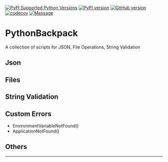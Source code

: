 [![PyPI Supported Python Versions](https://img.shields.io/pypi/pyversions/python-backpack.svg?style=flat-square&logo=appveyor)](https://pypi.python.org/pypi/python-backpack/)
[![PyPI version](https://badge.fury.io/py/python-backpack.svg?style=flat-square&logo=appveyor)](https://badge.fury.io/py/python-backpack)
[![GitHub version](https://badge.fury.io/gh/MaxRocamora%2Fpython-backpack.svg?style=flat-square&logo=appveyor)](https://badge.fury.io/gh/MaxRocamora%2Fpython-backpack)
[![codecov](https://codecov.io/gh/MaxRocamora/python-backpack/branch/main/graph/badge.svg??style=flat-square&logo=appveyor)](https://codecov.io/gh/MaxRocamora/python-backpack)
[![Message](https://img.shields.io/badge/python--backpack-python-blue?style=flat-square&logo=appveyor)](https://github.com/MaxRocamora/python-backpack)


# PythonBackpack
A collection of scripts for JSON, File Operations, String Validation

## Json

## Files

## String Validation

## Custom Errors

+ EnvironmentVariableNotFound()
+ ApplicationNotFound()

## Others

---
